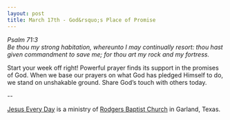 ```yaml
---
layout: post
title: March 17th - God&rsquo;s Place of Promise
---
```


_Psalm 71:3  
Be thou my strong habitation, whereunto I may continually resort:
thou hast given commandment to save me; for thou art my rock and my
fortress._

Start your week off right! Powerful prayer finds its support in the
promises of God. When we base our prayers on what God has pledged
Himself to do, we stand on unshakable ground. Share God&rsquo;s touch
with others today.

 --

<a href=http://jesuseveryday.net>Jesus Every Day</a> is a ministry of <a href=http://rodgersbaptist.net>Rodgers Baptist Church</a> in Garland, Texas.
